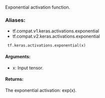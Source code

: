 Exponential activation function.
### Aliases:
- tf.compat.v1.keras.activations.exponential
- tf.compat.v2.keras.activations.exponential

```
 tf.keras.activations.exponential(x)
```
#### Arguments:
- x: Input tensor.
#### Returns:
The exponential activation: exp(x).
